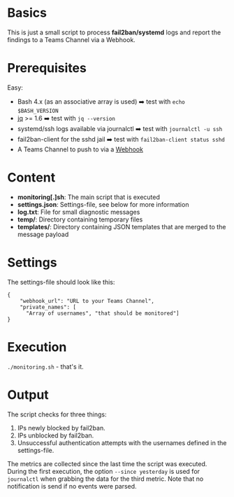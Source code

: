 # Basics
This is just a small script to process **fail2ban/systemd** logs and report the findings to a Teams Channel via a Webhook.

# Prerequisites 
Easy:

 - Bash 4.x (as an associative array is used) ➡️ test with `echo $BASH_VERSION`
 - [jq](https://github.com/jqlang/jq) >= 1.6 ➡️ test with `jq --version` 
 - systemd/ssh logs available via journalctl ➡️ test with `journalctl -u ssh`
 - fail2ban-client for the sshd jail ➡️ test with `fail2ban-client status sshd`
 - A Teams Channel to push to via a [Webhook](https://learn.microsoft.com/en-us/microsoftteams/platform/webhooks-and-connectors/how-to/add-incoming-webhook?tabs=newteams%2Cdotnet#create-an-incoming-webhook)

# Content

 - **monitoring[.]sh**: The main script that is executed
 - **settings.json**: Settings-file, see below for more information
 - **log.txt**: File for small diagnostic messages
 - **temp/**: Directory containing temporary files
 - **templates/**: Directory containing JSON templates that are merged to the message payload

# Settings
The settings-file should look like this:

    {
        "webhook_url": "URL to your Teams Channel",
        "private_names": [
          "Array of usernames", "that should be monitored"]
    }

# Execution
`./monitoring.sh` - that's it.

# Output
The script checks for three things:

 1. IPs newly blocked by fail2ban.
 2. IPs unblocked by fail2ban.
 3. Unsuccessful authentication attempts with the usernames defined in the settings-file.

The metrics are collected since the last time the script was executed.
During the first execution, the option `--since yesterday` is used for `journalctl` when grabbing the data for the third metric.
Note that no notification is send if no events were parsed.

